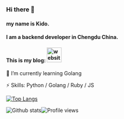 ### Hi there 👋
#### my name is Kido.
#### I am a backend developer in Chengdu China.
#### This is my blog: [<img src='https://cdn.jsdelivr.net/npm/simple-icons@3.0.1/icons/icloud.svg' alt='website' height='40'>](https://blog.zkido.cc/)


🌱 I’m currently learning Golang 

⚡ Skills: Python / Golang / Ruby / JS 

[![Top Langs](https://github-readme-stats.vercel.app/api/top-langs/?username=kidothunder&layout=compact&hide=html)](https://github.com/anuraghazra/github-readme-stats)

![Github stats](https://github-readme-stats.vercel.app/api?username=kidothunder&title_color=3F2B13&text_color=A2501E&icon_color=A2501E&hide_border=true&show_icons=true&count_private=true&bg_color=DEG,D7DADB,A4B2B6)![Profile views](https://gpvc.arturio.dev/kidothunder)  

